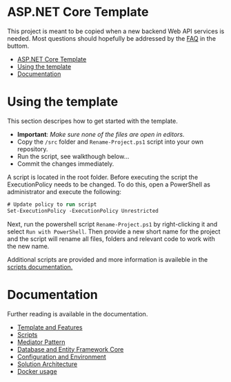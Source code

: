 # ASP.NET Core Template

This project is meant to be copied when a new backend Web API services is needed. Most questions should hopefully be addressed by the [FAQ](#faq) in the buttom.

- [ASP.NET Core Template](#aspnet-core-template)
- [Using the template](#using-the-template)
- [Documentation](#documentation)

# Using the template

This section descripes how to get started with the template.

- **Important**: _Make sure none of the files are open in editors._
- Copy the `/src` folder and `Rename-Project.ps1` script into your own repository.
- Run the script, see walkthough below...
- Commit the changes immediately.

A script is located in the root folder.
Before executing the script the ExecutionPolicy needs to be changed. To do this, open a PowerShell as administrator and execute the following:

```ps
# Update policy to run script
Set-ExecutionPolicy -ExecutionPolicy Unrestricted
```

Next, run the powershell script `Rename-Project.ps1` by right-clicking it and select `Run with PowerShell`.
Then provide a new short name for the project and the script will rename all files, folders and relevant code to work with the new name.

Additional scripts are provided and more information is availeble in the [scripts documentation.](doc/scripts.md)

# Documentation

Further reading is available in the documentation.

- [Template and Features](doc/template.md)
- [Scripts](doc/scripts.md)
- [Mediator Pattern](doc/mediator.md)
- [Database and Entity Framework Core](doc/database.md)
- [Configuration and Environment](doc/configuration.md)
- [Solution Architecture](doc/architecture.md)
- [Docker usage](doc/docker.md)
